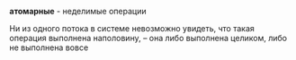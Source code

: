 **атомарные** - неделимые операции

Ни из одного потока в системе невозможно увидеть, что такая операция выполнена наполовину, – она либо выполнена целиком, либо не выполнена вовсе